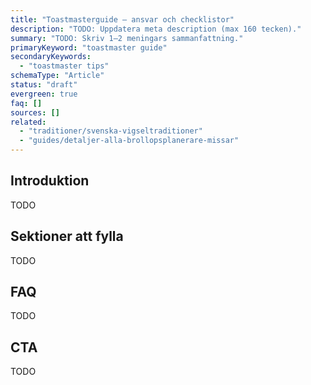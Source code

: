 ```yaml
---
title: "Toastmasterguide – ansvar och checklistor"
description: "TODO: Uppdatera meta description (max 160 tecken)."
summary: "TODO: Skriv 1–2 meningars sammanfattning."
primaryKeyword: "toastmaster guide"
secondaryKeywords:
  - "toastmaster tips"
schemaType: "Article"
status: "draft"
evergreen: true
faq: []
sources: []
related:
  - "traditioner/svenska-vigseltraditioner"
  - "guides/detaljer-alla-brollopsplanerare-missar"
---
```


<!-- TODO: Följ briefen i `apps/marketing/data/briefs/traditioner-toastmaster-guide.md` och outline i `research/outlines/traditioner-toastmaster-guide-outline.md`. -->

## Introduktion

TODO

## Sektioner att fylla

TODO

## FAQ

TODO

## CTA

TODO
